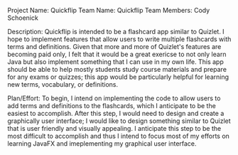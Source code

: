 Project Name: Quickflip
Team Name: Quickflip
Team Members: Cody Schoenick

Description: Quickflip is intended to be a flashcard app similar to Quizlet. I hope to implement features that allow users to write multiple flashcards with terms and definitions. Given that more and more of Quizlet's features are becoming paid only, I felt that it would be a great exericse to not only learn Java but also implement something that I can use in my own life. This app should be able to help mostly students study course materials and prepare for any exams or quizzes; this app would be particularly helpful for learning new terms, vocabulary, or definitions. 

Plan/Effort: To begin, I intend on implementing the code to allow users to add terms and definitions to the flashcards, which I anticipate to be the easiest to accomplish. After this step, I would need to design and create a graphically user interface; I would like to design something similar to Quizlet that is user friendly and visually appealing. I anticipate this step to be the most difficult to accomplish and thus I intend to focus most of my efforts on learning JavaFX and imeplementing my graphical user interface. 
